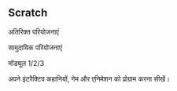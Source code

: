 ## Scratch

अतिरिक्त परियोजनाएं

सामुदायिक परियोजनाएं

मॉड्यूल 1/2/3

अपने इंटरैक्टिव कहानियों, गेम और एनिमेशन को प्रोग्राम करना सीखें।